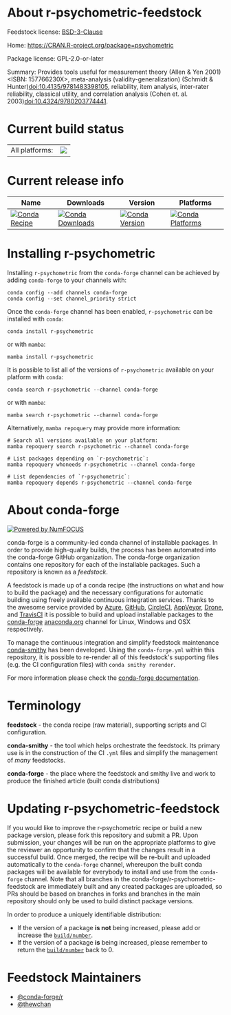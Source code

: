 About r-psychometric-feedstock
==============================

Feedstock license: [BSD-3-Clause](https://github.com/conda-forge/r-psychometric-feedstock/blob/main/LICENSE.txt)

Home: https://CRAN.R-project.org/package=psychometric

Package license: GPL-2.0-or-later

Summary: Provides tools useful for measurement theory (Allen & Yen 2001)<ISBN: 157766230X>, meta-analysis (validity-generalization) (Schmidt & Hunter)<doi:10.4135/9781483398105>, reliability, item analysis, inter-rater reliability, classical utility, and correlation analysis  (Cohen et. al. 2003)<doi:10.4324/9780203774441>.

Current build status
====================


<table><tr><td>All platforms:</td>
    <td>
      <a href="https://dev.azure.com/conda-forge/feedstock-builds/_build/latest?definitionId=17241&branchName=main">
        <img src="https://dev.azure.com/conda-forge/feedstock-builds/_apis/build/status/r-psychometric-feedstock?branchName=main">
      </a>
    </td>
  </tr>
</table>

Current release info
====================

| Name | Downloads | Version | Platforms |
| --- | --- | --- | --- |
| [![Conda Recipe](https://img.shields.io/badge/recipe-r--psychometric-green.svg)](https://anaconda.org/conda-forge/r-psychometric) | [![Conda Downloads](https://img.shields.io/conda/dn/conda-forge/r-psychometric.svg)](https://anaconda.org/conda-forge/r-psychometric) | [![Conda Version](https://img.shields.io/conda/vn/conda-forge/r-psychometric.svg)](https://anaconda.org/conda-forge/r-psychometric) | [![Conda Platforms](https://img.shields.io/conda/pn/conda-forge/r-psychometric.svg)](https://anaconda.org/conda-forge/r-psychometric) |

Installing r-psychometric
=========================

Installing `r-psychometric` from the `conda-forge` channel can be achieved by adding `conda-forge` to your channels with:

```
conda config --add channels conda-forge
conda config --set channel_priority strict
```

Once the `conda-forge` channel has been enabled, `r-psychometric` can be installed with `conda`:

```
conda install r-psychometric
```

or with `mamba`:

```
mamba install r-psychometric
```

It is possible to list all of the versions of `r-psychometric` available on your platform with `conda`:

```
conda search r-psychometric --channel conda-forge
```

or with `mamba`:

```
mamba search r-psychometric --channel conda-forge
```

Alternatively, `mamba repoquery` may provide more information:

```
# Search all versions available on your platform:
mamba repoquery search r-psychometric --channel conda-forge

# List packages depending on `r-psychometric`:
mamba repoquery whoneeds r-psychometric --channel conda-forge

# List dependencies of `r-psychometric`:
mamba repoquery depends r-psychometric --channel conda-forge
```


About conda-forge
=================

[![Powered by
NumFOCUS](https://img.shields.io/badge/powered%20by-NumFOCUS-orange.svg?style=flat&colorA=E1523D&colorB=007D8A)](https://numfocus.org)

conda-forge is a community-led conda channel of installable packages.
In order to provide high-quality builds, the process has been automated into the
conda-forge GitHub organization. The conda-forge organization contains one repository
for each of the installable packages. Such a repository is known as a *feedstock*.

A feedstock is made up of a conda recipe (the instructions on what and how to build
the package) and the necessary configurations for automatic building using freely
available continuous integration services. Thanks to the awesome service provided by
[Azure](https://azure.microsoft.com/en-us/services/devops/), [GitHub](https://github.com/),
[CircleCI](https://circleci.com/), [AppVeyor](https://www.appveyor.com/),
[Drone](https://cloud.drone.io/welcome), and [TravisCI](https://travis-ci.com/)
it is possible to build and upload installable packages to the
[conda-forge](https://anaconda.org/conda-forge) [anaconda.org](https://anaconda.org/)
channel for Linux, Windows and OSX respectively.

To manage the continuous integration and simplify feedstock maintenance
[conda-smithy](https://github.com/conda-forge/conda-smithy) has been developed.
Using the ``conda-forge.yml`` within this repository, it is possible to re-render all of
this feedstock's supporting files (e.g. the CI configuration files) with ``conda smithy rerender``.

For more information please check the [conda-forge documentation](https://conda-forge.org/docs/).

Terminology
===========

**feedstock** - the conda recipe (raw material), supporting scripts and CI configuration.

**conda-smithy** - the tool which helps orchestrate the feedstock.
                   Its primary use is in the construction of the CI ``.yml`` files
                   and simplify the management of *many* feedstocks.

**conda-forge** - the place where the feedstock and smithy live and work to
                  produce the finished article (built conda distributions)


Updating r-psychometric-feedstock
=================================

If you would like to improve the r-psychometric recipe or build a new
package version, please fork this repository and submit a PR. Upon submission,
your changes will be run on the appropriate platforms to give the reviewer an
opportunity to confirm that the changes result in a successful build. Once
merged, the recipe will be re-built and uploaded automatically to the
`conda-forge` channel, whereupon the built conda packages will be available for
everybody to install and use from the `conda-forge` channel.
Note that all branches in the conda-forge/r-psychometric-feedstock are
immediately built and any created packages are uploaded, so PRs should be based
on branches in forks and branches in the main repository should only be used to
build distinct package versions.

In order to produce a uniquely identifiable distribution:
 * If the version of a package **is not** being increased, please add or increase
   the [``build/number``](https://docs.conda.io/projects/conda-build/en/latest/resources/define-metadata.html#build-number-and-string).
 * If the version of a package **is** being increased, please remember to return
   the [``build/number``](https://docs.conda.io/projects/conda-build/en/latest/resources/define-metadata.html#build-number-and-string)
   back to 0.

Feedstock Maintainers
=====================

* [@conda-forge/r](https://github.com/orgs/conda-forge/teams/r/)
* [@thewchan](https://github.com/thewchan/)

